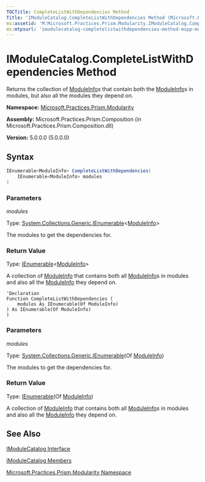 ```yaml
---
TOCTitle: CompleteListWithDependencies Method
Title: 'IModuleCatalog.CompleteListWithDependencies Method (Microsoft.Practices.Prism.Modularity)'
ms:assetid: 'M:Microsoft.Practices.Prism.Modularity.IModuleCatalog.CompleteListWithDependencies(System.Collections.Generic.IEnumerable{Microsoft.Practices.Prism.Modularity.ModuleInfo})'
ms:mtpsurl: 'imodulecatalog-completelistwithdependencies-method-mspp-modularity.md'
---
```


# IModuleCatalog.CompleteListWithDependencies Method

Returns the collection of [ModuleInfo](moduleinfo-class-mspp-modularity)s that contain both the [ModuleInfo](moduleinfo-class-mspp-modularity)s in modules, but also all the modules they depend on.

**Namespace:** [Microsoft.Practices.Prism.Modularity](mspp-modularity-namespace)

**Assembly:** Microsoft.Practices.Prism.Composition (in Microsoft.Practices.Prism.Composition.dll)

**Version:** 5.0.0.0 (5.0.0.0)

## Syntax

```C#
IEnumerable<ModuleInfo> CompleteListWithDependencies(
	IEnumerable<ModuleInfo> modules
)
```
### Parameters

*modules* 

Type: [System.Collections.Generic.IEnumerable](http://msdn.microsoft.com/en-us/library/9eekhta0)&lt;[ModuleInfo](moduleinfo-class-mspp-modularity)&gt;

The modules to get the dependencies for.

### Return Value

Type: [IEnumerable](http://msdn.microsoft.com/en-us/library/9eekhta0)&lt;[ModuleInfo](moduleinfo-class-mspp-modularity)&gt;

A collection of [ModuleInfo](moduleinfo-class-mspp-modularity) that contains both all [ModuleInfo](moduleinfo-class-mspp-modularity)s in modules and also all the [ModuleInfo](moduleinfo-class-mspp-modularity) they depend on.

```VB
'Declaration
Function CompleteListWithDependencies ( 
	modules As IEnumerable(Of ModuleInfo)
) As IEnumerable(Of ModuleInfo)
)
```
### Parameters

*modules* 

Type: [System.Collections.Generic.IEnumerable](http://msdn.microsoft.com/en-us/library/9eekhta0)(Of [ModuleInfo](moduleinfo-class-mspp-modularity))

The modules to get the dependencies for.

### Return Value

Type: [IEnumerable](http://msdn.microsoft.com/en-us/library/9eekhta0)(Of [ModuleInfo](moduleinfo-class-mspp-modularity))

A collection of [ModuleInfo](moduleinfo-class-mspp-modularity) that contains both all [ModuleInfo](moduleinfo-class-mspp-modularity)s in modules and also all the [ModuleInfo](moduleinfo-class-mspp-modularity) they depend on.

## See Also

[IModuleCatalog Interface](imodulecatalog-interface-mspp-modularity)

[IModuleCatalog Members](imodulecatalog-members-mspp-modularity)

[Microsoft.Practices.Prism.Modularity Namespace](mspp-modularity-namespace)
